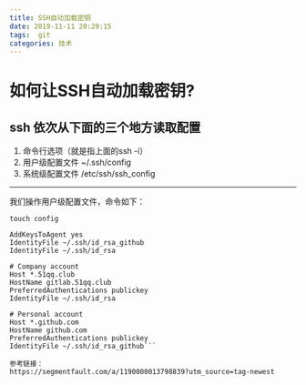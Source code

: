 ```yaml
---
title: SSH自动加载密钥
date: 2019-11-11 20:29:15
tags:  git
categories: 技术
---
```


# 如何让SSH自动加载密钥?
## ssh 依次从下面的三个地方读取配置

1. 命令行选项（就是指上面的ssh -i）
2. 用户级配置文件 ~/.ssh/config
3. 系统级配置文件 /etc/ssh/ssh_config

---

我们操作用户级配置文件，命令如下：
```
touch config

AddKeysToAgent yes
IdentityFile ~/.ssh/id_rsa_github
IdentityFile ~/.ssh/id_rsa 

# Company account
Host *.51qq.club
HostName gitlab.51qq.club
PreferredAuthentications publickey
IdentityFile ~/.ssh/id_rsa

# Personal account
Host *.github.com
HostName github.com
PreferredAuthentications publickey
IdentityFile ~/.ssh/id_rsa_github```

参考链接：
https://segmentfault.com/a/1190000013798839?utm_source=tag-newest



